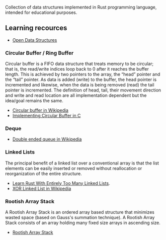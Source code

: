 Collection of data structures implemented in Rust programming language, intended for educational purposes.

## Learning recources
- [Open Data Structures](https://opendatastructures.org/)

### Circular Buffer / Ring Buffer
Circular buffer is a FIFO data structure that treats memory to be circular; that is, the read/write indices loop back to 0 after it reaches the buffer length. This is achieved by two pointers to the array, the “head” pointer and the “tail” pointer. As data is added (write) to the buffer, the head pointer is incremented and likewise, when the data is being removed (read) the tail pointer is incremented. The definition of head, tail, their movement direction and write and read location are all implementation dependent but the idea/goal remains the same.

- [Circular buffer in Wikipedia](https://en.wikipedia.org/wiki/Circular_buffer)
- [Implementing Circular Buffer in C](https://embedjournal.com/implementing-circular-buffer-embedded-c/)

### Deque
- [Double ended queue in Wikipedia](https://en.wikipedia.org/wiki/Double-ended_queue)

### Linked Lists
The principal benefit of a linked list over a conventional array is that the list elements can be easily inserted or removed without reallocation or reorganization of the entire structure.
- [Learn Rust With Entirely Too Many Linked Lists](https://rust-unofficial.github.io/too-many-lists/index.html).
- [XOR Linked List in Wikipedia](https://en.wikipedia.org/wiki/XOR_linked_list)

### Rootish Array Stack
A Rootish Array Stack is an ordered array based structure that minimizes wasted space (based on Gauss's summation technique). A Rootish Array Stack consists of an array holding many fixed size arrays in ascending size.

- [Rootish Array Stack](https://aquarchitect.github.io/swift-algorithm-club/Rootish%20Array%20Stack/)